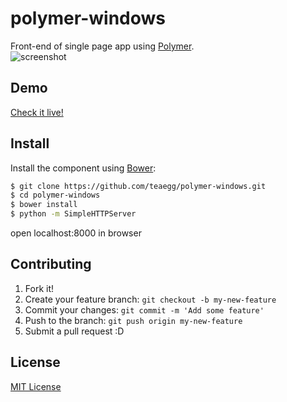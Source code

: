 # polymer-windows

Front-end of single page app using [Polymer](http://www.polymer-project.org/).  
![screenshot](https://github.com/teaegg/polymer-windows/blob/gh-pages/polymer-windows.png)

## Demo

[Check it live!](http://teaegg.github.io/polymer-windows)

## Install

Install the component using [Bower](http://bower.io/):

```sh
$ git clone https://github.com/teaegg/polymer-windows.git
$ cd polymer-windows
$ bower install
$ python -m SimpleHTTPServer
```
open localhost:8000 in browser

## Contributing

1. Fork it!
2. Create your feature branch: `git checkout -b my-new-feature`
3. Commit your changes: `git commit -m 'Add some feature'`
4. Push to the branch: `git push origin my-new-feature`
5. Submit a pull request :D

## License

[MIT License](https://github.com/teaegg/polymer-windows/blob/master/LICENSE)
